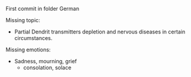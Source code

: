 First commit in folder German

Missing topic:

* Partial Dendrit transmitters depletion and nervous diseases in certain circumstances.

Missing emotions:

* Sadness, mourning, grief
  * consolation, solace
